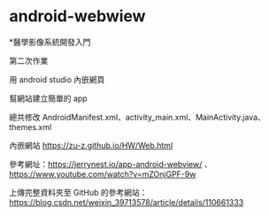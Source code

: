 # android-webwiew
*醫學影像系統開發入門

第二次作業

用 android studio 內嵌網頁

幫網站建立簡單的 app

總共修改 AndroidManifest.xml、activity_main.xml、MainActivity.java、themes.xml

內嵌網站 https://zu-z.github.io/HW/Web.html

參考網址：https://jerrynest.io/app-android-webview/ 、 https://www.youtube.com/watch?v=mZOnjGPF-9w

上傳完整資料夾至 GitHub 的參考網站：https://blog.csdn.net/weixin_39713578/article/details/110661333
